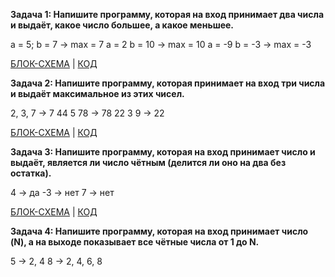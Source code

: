 **Задача 1: Напишите программу, которая на вход принимает два числа и выдаёт, какое число большее, а какое меньшее.**

a = 5; b = 7 -> max = 7
a = 2 b = 10 -> max = 10
a = -9 b = -3 -> max = -3

 [БЛОК-СХЕМА](hw_1_task_1/diagram.drawio.png) | [КОД](hw_1_task_1/Program.cs)

**Задача 2: Напишите программу, которая принимает на вход три числа и выдаёт максимальное из этих чисел.**

2, 3, 7 -> 7
44 5 78 -> 78
22 3 9 -> 22

 [БЛОК-СХЕМА](hw_1_task_2/diagram.drawio.png) | [КОД](hw_1_task_2/Program.cs)

**Задача 3: Напишите программу, которая на вход принимает число и выдаёт, является ли число чётным (делится ли оно на два без остатка).**

4 -> да
-3 -> нет
7 -> нет

[БЛОК-СХЕМА](hw_1_task_3/diagram.drawio.png) | [КОД](hw_1_task_3/Program.cs)

**Задача 4: Напишите программу, которая на вход принимает число (N), а на выходе показывает все чётные числа от 1 до N.**

5 -> 2, 4
8 -> 2, 4, 6, 8